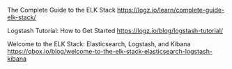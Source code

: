 
The Complete Guide to the ELK Stack
https://logz.io/learn/complete-guide-elk-stack/

Logstash Tutorial: How to Get Started
https://logz.io/blog/logstash-tutorial/


Welcome to the ELK Stack: Elasticsearch, Logstash, and Kibana
https://qbox.io/blog/welcome-to-the-elk-stack-elasticsearch-logstash-kibana

